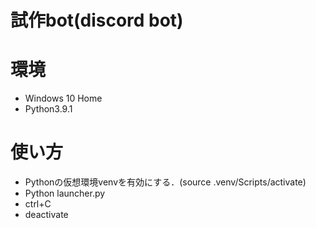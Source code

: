 # 試作bot(discord bot)

# 環境

* Windows 10 Home
* Python3.9.1

# 使い方

* Pythonの仮想環境venvを有効にする．(source .venv/Scripts/activate)
* Python launcher.py
* ctrl+C
* deactivate
